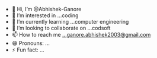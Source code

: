 - 👋 Hi, I’m @Abhishek-Ganore
- 👀 I’m interested in ...coding
- 🌱 I’m currently learning ...computer engineering
- 💞️ I’m looking to collaborate on ...codsoft
- 📫 How to reach me ...ganore.abhishek2003@gmail.com
- 😄 Pronouns: ...
- ⚡ Fun fact: ...

<!---
Abhishek-Ganore/Abhishek-Ganore is a ✨ special ✨ repository because its `README.md` (this file) appears on your GitHub profile.
You can click the Preview link to take a look at your changes.
--->
